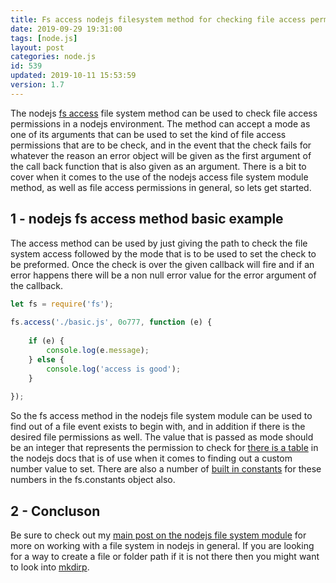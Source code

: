 ```yaml
---
title: Fs access nodejs filesystem method for checking file access permissions
date: 2019-09-29 19:31:00
tags: [node.js]
layout: post
categories: node.js
id: 539
updated: 2019-10-11 15:53:59
version: 1.7
---
```


The nodejs [fs access](https://nodejs.org/api/fs.html#fs_fs_access_path_mode_callback) file system method can be used to check file access permissions in a nodejs environment. The method can accept a mode as one of its arguments that can be used to set the kind of file access permissions that are to be check, and in the event that the check fails for whatever the reason an error object will be given as the first argument of the call back function that is also given as an argument. There is a bit to cover when it comes to the use of the nodejs access file system module method, as well as file access permissions in general, so lets get started.

<!-- more -->

## 1 - nodejs fs access method basic example

The access method can be used by just giving the path to check the file system access followed by the mode that is to be used to set the check to be preformed. Once the check is over the given callback will fire and if an error happens there will be a non null error value for the error argument of the callback.

```js
let fs = require('fs');
 
fs.access('./basic.js', 0o777, function (e) {
 
    if (e) {
        console.log(e.message);
    } else {
        console.log('access is good');
    }
 
});
```

So the fs access method in the nodejs file system module can be used to find out of a file event exists to begin with, and in addition if there is the desired file permissions as well. The value that is passed as mode should be an integer that represents the permission to check for [there is a table](https://nodejs.org/api/fs.html#fs_file_modes) in the nodejs docs that is of use when it comes to finding out a custom number value to set. There are also a number of [built in constants](https://nodejs.org/api/fs.html#fs_file_access_constants) for these numbers in the fs.constants object also.

## 2 - Concluson

Be sure to check out my [main post on the nodejs file system module](/2018/02/08/nodejs-filesystem/) for more on working with a file system in nodejs in general. If you are looking for a way to create a file or folder path if it is not there then you might want to look into [mkdirp](/2017/11/14/nodejs-mkdirp/).